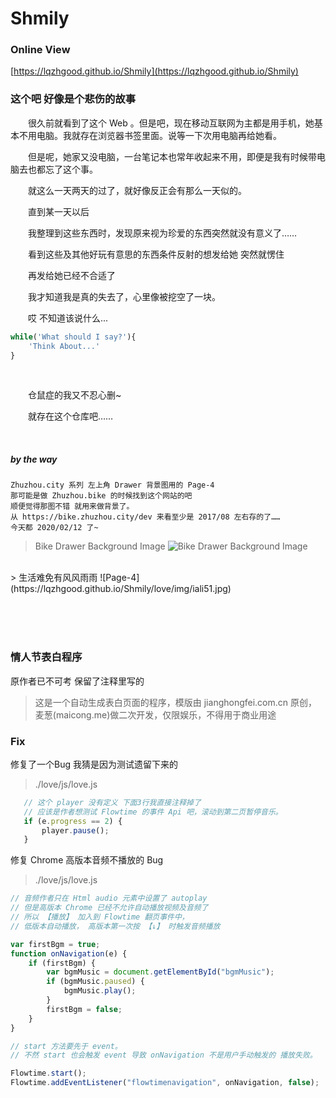 # Shmily

### Online View
[https://lqzhgood.github.io/Shmily](https://lqzhgood.github.io/Shmily)

### 这个吧 好像是个悲伤的故事

<p style="text-indent:2em;">很久前就看到了这个 Web 。但是吧，现在移动互联网为主都是用手机，她基本不用电脑。我就存在浏览器书签里面。说等一下次用电脑再给她看。 </p>
<p style="text-indent:2em;">但是呢，她家又没电脑，一台笔记本也常年收起来不用，即便是我有时候带电脑去也都忘了这个事。 </p>
<p style="text-indent:2em;">就这么一天两天的过了，就好像反正会有那么一天似的。 </p>
<p style="text-indent:2em;">直到某一天以后</p>
<p style="text-indent:2em;">我整理到这些东西时，发现原来视为珍爱的东西突然就没有意义了…… </p>
<p style="text-indent:2em;">看到这些及其他好玩有意思的东西条件反射的想发给她 突然就愣住 </p>
<p style="text-indent:2em;">再发给她已经不合适了 </p>
<p style="text-indent:2em;">我才知道我是真的失去了，心里像被挖空了一块。 </p>
<p style="text-indent:2em;">哎 不知道该说什么... </p>

```javascript
while('What should I say?'){
    'Think About...'
}
```

<br/>
<p style="text-indent:2em;">仓鼠症的我又不忍心删~ </p>
<p style="text-indent:2em;">就存在这个仓库吧……</p>
<br/>

##### by the way
```
Zhuzhou.city 系列 左上角 Drawer 背景图用的 Page-4
那可能是做 Zhuzhou.bike 的时候找到这个网站的吧
顺便觉得那图不错 就用来做背景了。
从 https://bike.zhuzhou.city/dev 来看至少是 2017/08 左右存的了……
今天都 2020/02/12 了~
```
> Bike Drawer Background Image
![Bike Drawer Background Image](https://lqzhgood.github.io/Shmily/other/bikebg.jpg)
<br/>
> 生活难免有风风雨雨
![Page-4](https://lqzhgood.github.io/Shmily/love/img/iali51.jpg)






<br/><br/><br/>

### 情人节表白程序
原作者已不可考 保留了注释里写的
> 这是一个自动生成表白页面的程序，模版由 jianghongfei.com.cn 原创，麦葱(maicong.me)做二次开发，仅限娱乐，不得用于商业用途

### Fix
修复了一个Bug 我猜是因为测试遗留下来的
> ./love/js/love.js
```javascript
   // 这个 player 没有定义 下面3行我直接注释掉了
   // 应该是作者想测试 Flowtime 的事件 Api 吧，滚动到第二页暂停音乐。
   if (e.progress == 2) {
       player.pause();
   }
```

修复 Chrome 高版本音频不播放的 Bug
> ./love/js/love.js
```javascript
// 音频作者只在 Html audio 元素中设置了 autoplay
// 但是高版本 Chrome 已经不允许自动播放视频及音频了
// 所以 【播放】 加入到 Flowtime 翻页事件中，
// 低版本自动播放， 高版本第一次按 【↓】 时触发音频播放

var firstBgm = true;
function onNavigation(e) {
    if (firstBgm) {
        var bgmMusic = document.getElementById("bgmMusic");
        if (bgmMusic.paused) {
            bgmMusic.play();
        }
        firstBgm = false;
    }
}

// start 方法要先于 event。
// 不然 start 也会触发 event 导致 onNavigation 不是用户手动触发的 播放失败。

Flowtime.start();
Flowtime.addEventListener("flowtimenavigation", onNavigation, false);
```
